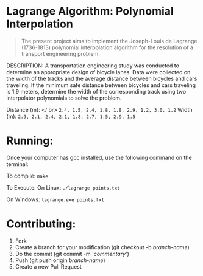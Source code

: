 # Lagrange Algorithm: Polynomial Interpolation
> The present project aims to implement the Joseph-Louis de Lagrange (1736-1813) polynomial interpolation algorithm for the resolution of a transport engineering problem. 

<p>
DESCRIPTION:
A transportation engineering study was conducted to determine an appropriate design of bicycle lanes. Data were collected on the width of the tracks and the average distance between bicycles and cars traveling. If the minimum safe distance between bicycles and cars traveling is 1.9 meters, determine the width of the corresponding track using two interpolator polynomials to solve the problem.
</p> 

Distance (m): </ br>
```2.4, 1.5, 2.4, 1.8, 1.8, 2.9, 1.2, 3.0, 1.2``` 
Width (m): 
```2.9, 2.1, 2.4, 2.1, 1.8, 2.7, 1.5, 2.9, 1.5```

# Running:
Once your computer has gcc installed, use the following command on the terminal:

To compile: ```make```

To Execute:
On Linux: ```./lagrange points.txt```

On Windows: ```lagrange.exe points.txt```

# Contributing: 

1. Fork 
2. Create a branch for your modification (git checkout -b _branch-name_) 
3. Do the commit (git commit -m '_commentary_') 
4. Push (git push origin _branch-name_) 
5. Create a new Pull Request 

